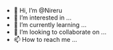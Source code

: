 - 👋 Hi, I’m @Nireru
- 👀 I’m interested in ...
- 🌱 I’m currently learning ...
- 💞️ I’m looking to collaborate on ...
- 📫 How to reach me ...

<!---
Nireru/Nireru is a ✨ special ✨ repository because its `README.md` (this file) appears on your GitHub profile.
You can click the Preview link to take a look at your changes.
--->
